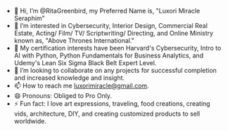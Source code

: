 - 👋 Hi, I’m @RitaGreenbird, my Preferred Name is, "Luxori Miracle Seraphim"
- 👀 I’m interested in Cybersecurity, Interior Design, Commercial Real Estate, Acting/ Film/ TV/ Scriptwriting/ Directing, and Online Ministry known as, "Above Thrones International."
- 🌱 My certification interests have been Harvard's Cybersecurity, Intro to AI with Python, Python Fundamentals for Business Analytics, and Udemy's Lean Six Sigma Black Belt Expert Level.
- 💞️ I’m looking to collaborate on any projects for successful completion and increased knowledge and insight.
- 📫 How to reach me luxorimiracle@gmail.com.
- 😄 Pronouns: Obliged to Pro Only.
- ⚡ Fun fact: I love art expressions, traveling, food creations, creating vids, architecture, DIY, and creating customized products to sell worldwide.

<!---
RitaGreenbird/RitaGreenbird is a ✨ special ✨ repository because its `README.md` (this file) appears on your GitHub profile.
You can click the Preview link to take a look at your changes.
--->
